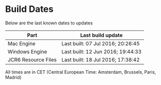 # Build Dates

Below are the last known dates to updates

Part | Last build update
-----|-----
Mac Engine | Last built: 07 Jul 2016; 20:26:45
Windows Engine | Last built: 12 Jun 2016; 19:44:33
JCR6 Resource Files | Last built: 18 Jul 2016; 17:38:42
All times are in CET (Central European Time: Amsterdam, Brussels, Paris, Madrid)



